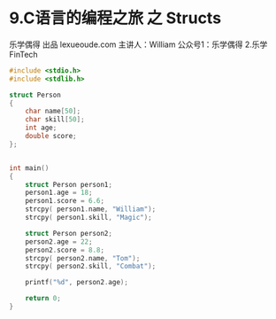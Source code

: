 # 9.C语言的编程之旅 之 Structs

乐学偶得 出品 lexueoude.com 主讲人：William 公众号1：乐学偶得 2.乐学FinTech





```c
#include <stdio.h>
#include <stdlib.h>

struct Person
{
    char name[50];
    char skill[50];
    int age;
    double score;
};


int main()
{
    struct Person person1;
    person1.age = 18;
    person1.score = 6.6;
    strcpy( person1.name, "William");
    strcpy( person1.skill, "Magic");

    struct Person person2;
    person2.age = 22;
    person2.score = 8.8;
    strcpy( person2.name, "Tom");
    strcpy( person2.skill, "Combat");

    printf("%d", person2.age);

    return 0;
}


```

